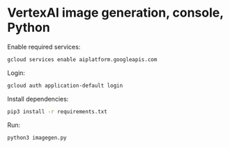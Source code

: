 # VertexAI image generation, console, Python

Enable required services:

```sh
gcloud services enable aiplatform.googleapis.com
```

Login:

```sh
gcloud auth application-default login
```

Install dependencies:

```sh
pip3 install -r requirements.txt
```

Run:

```bash
python3 imagegen.py
```
